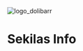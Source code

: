 <img align="center" src="https://user-images.githubusercontent.com/60166781/110757375-e639c280-827d-11eb-839e-b344423b07be.png" alt="logo_dolibarr">

# Sekilas Info
